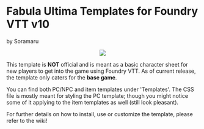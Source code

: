 # Fabula Ultima Templates for Foundry VTT v10
by Soramaru

<p align="center"><img src="../media/fabula-ultima-cover.webp"></p>

This template is **NOT** official and is meant as a basic character sheet for new players to get into the game using Foundry VTT. As of current release, the template only caters for the **base game**.

You can find both PC/NPC and item templates under 'Templates'. The CSS file is mostly meant for styling the PC template; though you might notice some of it applying to the item templates as well (still look pleasant).

For further details on how to install, use or customize the template, please refer to the wiki!


